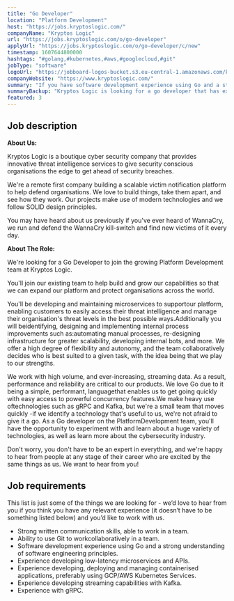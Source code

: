 ```yaml
---
title: "Go Developer"
location: "Platform Development"
host: "https://jobs.kryptoslogic.com/"
companyName: "Kryptos Logic"
url: "https://jobs.kryptoslogic.com/o/go-developer"
applyUrl: "https://jobs.kryptoslogic.com/o/go-developer/c/new"
timestamp: 1607644800000
hashtags: "#golang,#kubernetes,#aws,#googlecloud,#git"
jobType: "software"
logoUrl: "https://jobboard-logos-bucket.s3.eu-central-1.amazonaws.com/kryptos-logic"
companyWebsite: "https://www.kryptoslogic.com/"
summary: "If you have software development experience using Go and a strong understanding of software engineering principles, Kryptos Logic is looking for someone with your skillset."
summaryBackup: "Kryptos Logic is looking for a go developer that has experience in: #golang, #ui/ux, #management."
featured: 3
---
```


## Job description

**About Us:**

Kryptos Logic is a boutique cyber security company that provides innovative threat intelligence services to give security conscious organisations the edge to get ahead of security breaches.

We're a remote first company building a scalable victim notification platform to help defend organisations. We love to build things, take them apart, and see how they work. Our projects make use of modern technologies and we follow SOLID design principles.

You may have heard about us previously if you've ever heard of WannaCry, we run and defend the WannaCry kill-switch and find new victims of it every day.

**About The Role:**

We're looking for a Go Developer to join the growing Platform Development team at Kryptos Logic.

You'll join our existing team to help build and grow our capabilities so that we can expand our platform and protect organisations across the world.

You'll be developing and maintaining microservices to supportour platform, enabling customers to easily access their threat intelligence and manage their organisation's threat levels in the best possible ways.Additionally you will beidentifying, designing and implementing internal process improvements such as:automating manual processes, re-designing infrastructure for greater scalability, developing internal bots, and more. We offer a high degree of flexibility and autonomy, and the team collaboratively decides who is best suited to a given task, with the idea being that we play to our strengths.

We work with high volume, and ever-increasing, streaming data. As a result, performance and reliability are critical to our products. We love Go due to it being a simple, performant, languagethat enables us to get going quickly with easy access to powerful concurrency features.We make heavy use oftechnologies such as gRPC and Kafka, but we're a small team that moves quickly -if we identify a technology that's useful to us, we're not afraid to give it a go. As a Go developer on the PlatformDevelopment team, you'll have the opportunity to experiment with and learn about a huge variety of technologies, as well as learn more about the cybersecurity industry.

Don't worry, you don't have to be an expert in everything, and we're happy to hear from people at any stage of their career who are excited by the same things as us. We want to hear from you!

## Job requirements

This list is just some of the things we are looking for - we’d love to hear from you if you think you have any relevant experience (it doesn’t have to be something listed below) and you’d like to work with us.

*   Strong written communication skills, able to work in a team.
*   Ability to use Git to workcollaboratively in a team.
*   Software development experience using Go and a strong understanding of software engineering principles.
*   Experience developing low-latency microservices and APIs.
*   Experience developing, deploying and managing containerised applications, preferably using GCP/AWS Kubernetes Services.
*   Experience developing streaming capabilities with Kafka.
*   Experience with gRPC.
